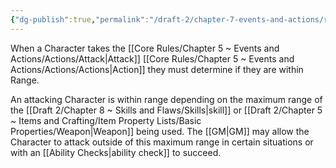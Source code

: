 ```yaml
---
{"dg-publish":true,"permalink":"/draft-2/chapter-7-events-and-actions/range/"}
---
```


When a Character takes the [[Core Rules/Chapter 5 ~ Events and Actions/Actions/Attack\|Attack]] [[Core Rules/Chapter 5 ~ Events and Actions/Actions/Actions\|Action]] they must determine if they are within Range.

An attacking Character is within range depending on the maximum range of the [[Draft 2/Chapter 8 ~ Skills and Flaws/Skills\|skill]] or [[Draft 2/Chapter 5 ~ Items and Crafting/Item Property Lists/Basic Properties/Weapon\|Weapon]] being used. The [[GM\|GM]] may allow the Character to attack outside of this maximum range in certain situations or with an [[Ability Checks\|ability check]] to succeed.